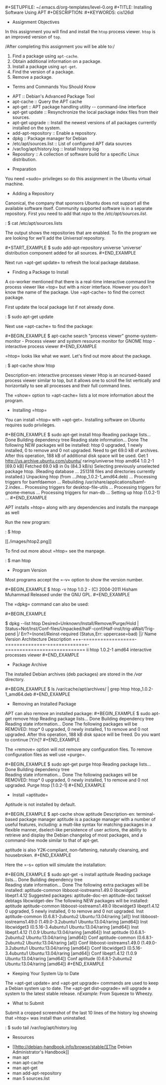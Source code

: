 #+SETUPFILE: ~/.emacs.d/org-templates/level-0.org
#+TITLE:  Installing Software Using APT
#+DESCRIPTION: 
#+KEYWORDS: cis126dl

* Assignment Objectives

In this assignment you will find and install the `htop` process viewer. `htop` is an improved version of `top`.

/After completing this assignment you will be able to:/

1. Find a package using `apt-cache`.
2. Obtain additional information on a package.
3. Install a package using `apt-get`.
4. Find the version of a package.
5. Remove a package.

* Terms and Commands You Should Know

- APT :: Debian's Advanced Package Tool
- apt-cache :: Query the APT cache
- apt-get :: APT package handling utility -- command-line interface
- apt-get update :: Resynchronize the local package index files from their sources.
- apt-get upgrade :: Install the newest versions of all packages currently installed on the system.
- add-apt-repository :: Enable a repository.
- dpkg :: Package manager for Debian
- /etc/apt/sources.list :: List of configured APT data sources
- /var/log/apt/history.log :: Install history log
- Repository :: A collection of software build for a specific Linux distribution.

* Preparation

You need =sudo= privileges so do this assignment in the Ubuntu virtual machine.

* Adding a Repository

Canonical, the company that sponsors Ubuntu does not support all the available software itself.  Community supported software is in a separate repository.  First you need to add that *repo* to the */etc/apt/sources.list*.

: $ cat /etc/apt/sources.lists

The output shows the repositories that are enabled.  To fin the program we are looking for we'll add the *Universal* repository.

#+START_EXAMPLE
$ sudo add-apt-repository universe
'universe' distribution component added for all sources.
#+END_EXAMPLE

Next run =apt-get update= to refresh the local package database.

* Finding a Package to Install

A co-worker mentioned that there is a real-time interactive command line process viewer like =top= but with a nicer interface.  However you don't know the name of the package.  Use =apt-cache= to find the correct package.

First update the local package list if not already done.

: $ sudo apt-get update
	
Next use =apt-cache= to find the package:

#+BEGIN_EXAMPLE
$ apt-cache search "process viewer"
gnome-system-monitor - Process viewer and system resource monitor for GNOME
htop - interactive process viewer
#+END_EXAMPLE

=htop= looks like what we want.  Let's find out more about the package.

: $ apt-cache show htop

Description-en: interactive processes viewer Htop is an ncursed-based process viewer similar to top, but it allows one to scroll the list vertically and horizontally to see  all processes and their full command lines.
 
The =show= option to =apt-cache= lists a lot more information about the program.
 
* Installing =htop=
 
You can install =htop= with =apt-get=.  Installing software on Ubuntu requires sudo privileges.

#+BEGIN_EXAMPLE
$ sudo apt-get install htop
Reading package lists... Done
Building dependency tree
Reading state information... Done
The following NEW packages will be installed:
htop
0 upgraded, 1 newly installed, 0 to remove and 0 not upgraded.
Need to get 69.0 kB of archives.
After this operation, 188 kB of additional disk space will be used.
Get:1 http://us.archive.ubuntu.com/ubuntu/ raring/universe htop amd64 1.0.2-1 [69.0 kB]
Fetched 69.0 kB in 0s (84.3 kB/s)
Selecting previously unselected package htop.
(Reading database ... 251318 files and directories currently installed.)
Unpacking htop (from .../htop_1.0.2-1_amd64.deb) ...
Processing triggers for bamfdaemon ...
Rebuilding /usr/share/applications/bamf-2.index...
Processing triggers for desktop-file-utils ...
Processing triggers for gnome-menus ...
Processing triggers for man-db ...
Setting up htop (1.0.2-1) ...
#+END_EXAMPLE

APT installs =htop= along with any dependencies and installs the manpage as well

Run the new program:

: $ htop

[[./images/htop2.png]]

To find out more about =htop= see the manpage.

: $ man htop

* Program Version

Most programs accept the =-v= option to show the version number.

#+BEGIN_EXAMPLE
$ htop -v
htop 1.0.2 - (C) 2004-2011 Hisham Muhammad
Released under the GNU GPL.
#+END_EXAMPLE

The =dpkg= command can also be used:

#+BEGIN_EXAMPLE

$ dpkg --list htop
Desired=Unknown/Install/Remove/Purge/Hold
| Status=Not/Inst/Conf-files/Unpacked/halF-conf/Half-inst/trig-aWait/Trig-pend
|/ Err?=(none)/Reinst-required (Status,Err: uppercase=bad)
||/ Name               Version        Architecture   Description
+++-==================-==============-==============-============================
ii  htop               1.0.2-1        amd64          interactive processes viewer
#+END_EXAMPLE

* Package Archive

The installed Debian archives (deb packages) are stored in the */var* directory.

#+BEGIN_EXAMPLE
$ ls /var/cache/apt/archives/ | grep htop
htop_1.0.2-1_amd64.deb
#+END_EXAMPLE

* Removing an Installed Package

APT can also remove an installed package:
#+BEGIN_EXAMPLE
$ sudo apt-get remove htop
Reading package lists... Done
Building dependency tree       
Reading state information... Done
The following packages will be REMOVED:
htop*
0 upgraded, 0 newly installed, 1 to remove and 0 not upgraded.
After this operation, 188 kB disk space will be freed.
Do you want to continue [Y/n]?
#+END_EXAMPLE

The =remove= option will not remove any configuration files.  To remove configuration files as well use =purge=.

#+BEGIN_EXAMPLE
$ sudo apt-get purge htop
Reading package lists... Done
Building dependency tree       
Reading state information... Done
The following packages will be REMOVED:
htop*
0 upgraded, 0 newly installed, 1 to remove and 0 not upgraded.
Purge htop [1.0.2-1]
#+END_EXAMPLE	
* Install =aptitude=

Aptitude is not installed by default.

#+BEGIN_EXAMPLE
$ apt-cache show aptitude
Description-en: terminal-based package manager
aptitude is a package manager with a number of useful features,
including: a mutt-like syntax for matching packages in a flexible
manner, dselect-like persistence of user actions, the ability to
retrieve and display the Debian changelog of most packages, and a
command-line mode similar to that of apt-get.

aptitude is also Y2K-compliant, non-fattening, naturally cleansing, and housebroken.
#+END_EXAMPLE

Here the =-s= option will simulate the installation:

#+BEGIN_EXAMPLE
$ sudo apt-get -s install aptitude
Reading package lists... Done
Building dependency tree       
Reading state information... Done
The following extra packages will be installed:
aptitude-common libboost-iostreams1.49.0 libcwidget3 libept1.4.12
Suggested packages:
aptitude-doc-en aptitude-doc tasksel debtags libcwidget-dev
The following NEW packages will be installed:
aptitude aptitude-common libboost-iostreams1.49.0 libcwidget3 libept1.4.12
0 upgraded, 5 newly installed, 0 to remove and 0 not upgraded.
Inst aptitude-common (0.6.8.1-2ubuntu2 Ubuntu:13.04/raring [all])
Inst libboost-iostreams1.49.0 (1.49.0-3.2ubuntu1 Ubuntu:13.04/raring [amd64])
Inst libcwidget3 (0.5.16-3.4ubuntu1 Ubuntu:13.04/raring [amd64])
Inst libept1.4.12 (1.0.9 Ubuntu:13.04/raring [amd64])
Inst aptitude (0.6.8.1-2ubuntu2 Ubuntu:13.04/raring [amd64])
Conf aptitude-common (0.6.8.1-2ubuntu2 Ubuntu:13.04/raring [all])
Conf libboost-iostreams1.49.0 (1.49.0-3.2ubuntu1 Ubuntu:13.04/raring [amd64])
Conf libcwidget3 (0.5.16-3.4ubuntu1 Ubuntu:13.04/raring [amd64])
Conf libept1.4.12 (1.0.9 Ubuntu:13.04/raring [amd64])
Conf aptitude (0.6.8.1-2ubuntu2 Ubuntu:13.04/raring [amd64]) 
#+END_EXAMPLE
* Keeping Your System Up to Date

The =apt-get update= and =apt-get upgrade= commands are used to keep a Debian system up to date.  The =apt-get dist-upgrade= will upgrade a system to the latest stable release.  n*Example:* From Squeeze to Wheezy.

* What to Submit

Submit a cropped screenshot of the last 10 lines of the history log showing that =htop= was install than uninstalled.

: $ sudo  tail /var/log/apt/history.log

* Resources

- [[http://debian-handbook.info/browse/stable/][The Debian Administrator's Handbook]]
- man apt
- man apt-cache
- man apt-get
- man add-apt-repository
- man 5 sources.list

